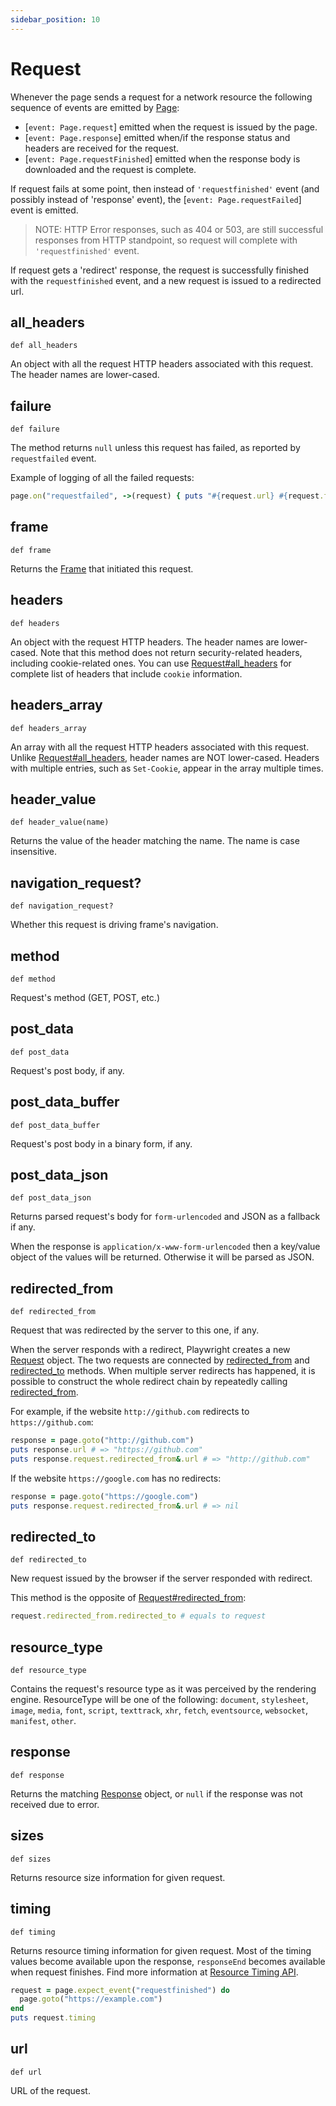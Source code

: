 ```yaml
---
sidebar_position: 10
---
```


# Request

Whenever the page sends a request for a network resource the following sequence of events are emitted by [Page](./page):
- [`event: Page.request`] emitted when the request is issued by the page.
- [`event: Page.response`] emitted when/if the response status and headers are received for the request.
- [`event: Page.requestFinished`] emitted when the response body is downloaded and the request is complete.

If request fails at some point, then instead of `'requestfinished'` event (and possibly instead of 'response' event),
the  [`event: Page.requestFailed`] event is emitted.

> NOTE: HTTP Error responses, such as 404 or 503, are still successful responses from HTTP standpoint, so request will
complete with `'requestfinished'` event.

If request gets a 'redirect' response, the request is successfully finished with the `requestfinished` event, and a new
request is  issued to a redirected url.

## all_headers

```
def all_headers
```

An object with all the request HTTP headers associated with this request. The header names are lower-cased.

## failure

```
def failure
```

The method returns `null` unless this request has failed, as reported by `requestfailed` event.

Example of logging of all the failed requests:

```ruby
page.on("requestfailed", ->(request) { puts "#{request.url} #{request.failure}" })
```



## frame

```
def frame
```

Returns the [Frame](./frame) that initiated this request.

## headers

```
def headers
```

An object with the request HTTP headers. The header names are lower-cased. Note that this method does not return
security-related headers, including cookie-related ones. You can use [Request#all_headers](./request#all_headers) for complete list of
headers that include `cookie` information.

## headers_array

```
def headers_array
```

An array with all the request HTTP headers associated with this request. Unlike [Request#all_headers](./request#all_headers), header
names are NOT lower-cased. Headers with multiple entries, such as `Set-Cookie`, appear in the array multiple times.

## header_value

```
def header_value(name)
```

Returns the value of the header matching the name. The name is case insensitive.

## navigation_request?

```
def navigation_request?
```

Whether this request is driving frame's navigation.

## method

```
def method
```

Request's method (GET, POST, etc.)

## post_data

```
def post_data
```

Request's post body, if any.

## post_data_buffer

```
def post_data_buffer
```

Request's post body in a binary form, if any.

## post_data_json

```
def post_data_json
```

Returns parsed request's body for `form-urlencoded` and JSON as a fallback if any.

When the response is `application/x-www-form-urlencoded` then a key/value object of the values will be returned.
Otherwise it will be parsed as JSON.

## redirected_from

```
def redirected_from
```

Request that was redirected by the server to this one, if any.

When the server responds with a redirect, Playwright creates a new [Request](./request) object. The two requests are connected by
[redirected_from](./request#redirected_from) and [redirected_to](./request#redirected_to) methods. When multiple server redirects has happened, it is possible to
construct the whole redirect chain by repeatedly calling [redirected_from](./request#redirected_from).

For example, if the website `http://github.com` redirects to `https://github.com`:

```ruby
response = page.goto("http://github.com")
puts response.url # => "https://github.com"
puts response.request.redirected_from&.url # => "http://github.com"
```

If the website `https://google.com` has no redirects:

```ruby
response = page.goto("https://google.com")
puts response.request.redirected_from&.url # => nil
```



## redirected_to

```
def redirected_to
```

New request issued by the browser if the server responded with redirect.

This method is the opposite of [Request#redirected_from](./request#redirected_from):

```ruby
request.redirected_from.redirected_to # equals to request
```



## resource_type

```
def resource_type
```

Contains the request's resource type as it was perceived by the rendering engine. ResourceType will be one of the
following: `document`, `stylesheet`, `image`, `media`, `font`, `script`, `texttrack`, `xhr`, `fetch`, `eventsource`,
`websocket`, `manifest`, `other`.

## response

```
def response
```

Returns the matching [Response](./response) object, or `null` if the response was not received due to error.

## sizes

```
def sizes
```

Returns resource size information for given request.

## timing

```
def timing
```

Returns resource timing information for given request. Most of the timing values become available upon the response,
`responseEnd` becomes available when request finishes. Find more information at
[Resource Timing API](https://developer.mozilla.org/en-US/docs/Web/API/PerformanceResourceTiming).

```ruby
request = page.expect_event("requestfinished") do
  page.goto("https://example.com")
end
puts request.timing
```



## url

```
def url
```

URL of the request.
